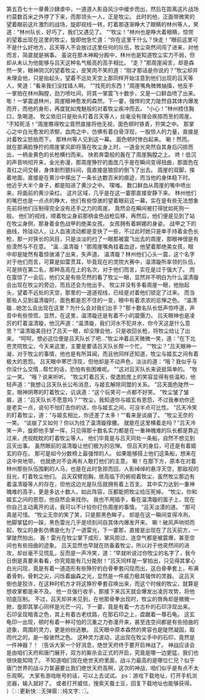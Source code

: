 第五百七十一章黄沙肆虐中，一道道人影自风沙中缓步而出，然后在距离这片战场约莫数百米之外停了下来，而那领头一人，正是牧尘。
此时的他，正面带微笑的望着眼前这片激烈的战场，旋即视线一转，盯着那逐渐睁大了眼睛的林州等人，笑道：“林州队长，好巧了，我们又遇见了。
”“牧尘！”林州也是睁大着眼睛，惊愕的望着出现在这里的牧尘，旋即他急忙道：“你在这里干什么？快走！”眼前这里可不是什么好地方，吕天等人不会放过这里任何的队伍，牧尘突然间闯了进来，对他而言，简直就是祸事。
虽说在那木神殿分殿中，林州也是知道牧尘实力不弱，但却从未认为他能够与吕天这种名气极高的高手相比。
“走？”那周崖闻言，却是森然一笑，眼神阴沉的望着牧尘，皮笑肉不笑的道：“刚才那话是你说的？”牧尘却并未理会他，只是抬起头，望着不远处天空上那同样开始注意到他们出现的吕天等人，笑道：“看来我们没找错人啊。
”“找死的东西！”周崖嘴角微微抽搐，他反手一掌拍在林州胸膛，劲力喷吐间，将其一掌震飞十数步，又是一口鲜血喷了出来。
嘭！一掌震退林州，周崖眼神愈发的森然，下一霎，强悍的灵力陡然自其体内爆发而开，而他的身形，再度犹如鬼魅般的对着牧尘疾冲而去。
“小心！”林州捂住胸口，急喝道。
牧尘依旧只是抬头盯着吕天等人，丝毫没有理会疾掠而至的周崖。
“不知死活！”周崖瞧得牧尘竟然直接将他无视，面色顿时铁青，狞笑之中。
那掌心之中白光愈发的浓郁，血肉之中，仿佛有着白骨浮现，一股惊人的力量，直接是对着牧尘怒拍而下。
那林州等人见到这一幕。
面色顿时惨白起来。
唰！然而。
就在那满脸狰狞的周崖掌风即将落在牧尘身上时，一道金光突然自其身后闪掠而出，一柄金黄色的长枪横扫而来。
快若奔雷般的轰在了周崖胸膛之上。
咚！低沉的声音响彻开来，金光弥漫，那周崖狰狞的面庞几乎是在瞬间变得扭曲，那面色在青红之间交替，身体剧烈颤抖间，竟直接是狼狈的倒飞了出去。
周崖的双脚，搽着地面，直接是在黄沙中搽出了一条长达数百米的痕迹，而当他的身体稳下时。
他近乎大半个身子，都是陷进了黄沙之中。
噗嗤。
数口鲜血从周崖的嘴中喷出来，将面前的黄沙染红。
这片区域，几乎是在这一霎那直接安静下来。
林州他们的嘴巴也是一点点的睁大，他们有些惊骇的望着眼前这一幕，实在是有些无法想象先前将他们压制得完全没有还手之力的周崖。
竟然会在瞬间被打得犹如死狗一般。
他们的视线，顺着牧尘身前那柄金色战枪后移，再然后，他们便是见到了站在牧尘身侧，那身着金色战甲的绝美女孩。
女孩拥有着婀娜的身姿。
战甲之下的曲线，玲珑动人，让人血液流动都是变快了一些，不过此时她只是单手持着金色长枪，那一对狭长的凤目，只是淡淡的扫了一眼那被震飞出去的周崖，那眼神很是有些漠然与不在意。
“温...温清璇！”那周崖嘴角挂着血迹，他望着那绝美女孩，眼中却是陡然有着惊骇涌了出来，失声道。
温清璇？林州他们心头一震，这个名字对于他们而言，可算是如雷贯耳，毕竟现在的灵院大赛中，温清璇所率领的队伍，可是排在第二名，那种高高在上的名次，对于他们而言，实在是过于强大了。
而在震惊了一会后，他们又是有些茫然的看了牧尘一眼，显然并不明白为什么温清璇会出现在牧尘的旁边，而且还会为他出手。
牧尘并没有多看周崖一眼，他抬起头，望着不远处的天空，那里的一道道视线，已经是对着他们锁定了过来。
而当那些人见到温清璇时，面色都是忍不住的一变，眼中有着浓浓的忌惮之色。
“温清璇...她怎么会出现在这里？为什么会对我们出手？”那十数名队长低声惊呼道，声音中有些惊慌，显然，在这里，温清璇还是有着不小的震慑力。
吕天眼神也是凌厉的盯着温清璇，他沉声道：“温清璇，我们河水不犯井水，你今天这是什么意思？”温清璇美目扫了吕天一眼，却没理会他，只是收回长枪，将牧尘给让了出来。
“呵呵，想必这位便是吕天队长了吧...”牧尘冲着吕天微微一笑，道：“在下北苍灵院牧尘，今天来这里，主要是要请吕天队长帮一个忙。
”“牧尘？”吕天眼神一凝，对于牧尘的事情，他也是有所耳闻，而且他同样还知道，牧尘与姬玄之间有着极大的恩怨。
吕天眼中寒芒浮现，但他却是不动声色，淡淡的道：“哦？我似乎与你没什么交情...帮忙的话，恐怕有些困难呢。
”“这对吕天队长来说挺简单的。
”牧尘一笑。
“哦？说来听听。
”牧尘盯着吕天，俊逸脸庞上的笑容显得有些温和，他轻声道：“我想让吕天队长公布消息，与姬玄解除同盟的关系。
”吕天面色陡然一变，眼神阴寒的盯着牧尘，讥讽道：“这个玩笑可一点都不好笑。
”牧尘皱了皱眉，道：“吕天队长不愿意吗？”“牧尘，我知道你与姬玄有恩怨，不过我奉劝你还是老实一点，说句不怕打击你的话，你与姬玄之间，可没半点可比性。
”吕天冷笑的盯着牧尘，道：“与姬玄相比，你还差了太多！”“看来是谈崩了。
”牧尘无奈的一笑。
“谈崩了又如何？你以为找了温清璇撑腰。
就能在这里横着走吗？”吕天冷笑一声，旋即他手掌一挥，只见得那十数名实力都是在一重神魄难的队长都是靠近过来，虎视眈眈的盯着牧尘等人。
他们毕竟是与吕天同处一条船，自然不想见到吕天出事。
虽然眼前的温清璇让他们极为的忌惮。
但吕天的身后，可还是有着姬玄的存在。
那可是如今分数榜上最强悍的人。
如果能够搭上他们这条船，想来在这中央地带。
也就绝对不会再有人敢打他们的主意。
唰！在那下方，原本在对着林州那些队伍围剿的人马，也是在此时急掠而回，人影绰绰的悬浮天空，那敌视的目光，盯着牧尘他们。
吕天双臂抱胸，居高临下的俯视着牧尘，虽然牧尘那边有着温清璇等人的存在，但他这边光是队伍就拥有着上百支。
其中实力达到一重神魄难的高手，更是多达十数人，如此阵容，压都能把牧尘给压死掉。
“牧尘，你和姬玄之间的恩怨，他自然会来找你。
我也不用插手，看在温清璇的面子上，现在你自己主动离开的话，我可以不计较你打伤周崖的事情。
”吕天淡漠的道。
“那可真是可惜。
”牧尘无奈的笑了笑，只是那黑色眸子。
却是在这一瞬间变得冷冽，他脚掌猛的一跺，黑色雷光几乎是顷刻间自其体内爆发开来。
唰！破风声响彻而起，牧尘的身影仿佛是化为了一道雷光，下一霎那，直接是出现在了吕天前方，一掌陡然拍出。
轰！雷光在牧尘掌下成形，掌风掠过，连空气都是被震爆，甚至空间也有些扭曲的迹象。
吕天显然也早就在防备着牧尘，所以对于他突然间的进攻，却丝毫不见慌乱，反而是一声冷笑，道：“早就听说过你牧尘的名字了，我今日倒是真要来看看，你究竟能有几分能耐！”吕天同样是一掌拍出，只见得其掌心白光闪现，竟是有着一道造形有些狰狞的白骨拳套闪现而出，这白骨拳套上，布满着骨刺，骨刺之尖，闪烁着幽森之光，显然是一件威力极其强悍的灵器。
这吕天倒也是狡诈，在这种时机方才将这狰狞拳套召唤出来，而这个时候的牧尘，就算是想收掌都是来不及。
他一旦强行收手，那接下来吕天就会爆发出凌厉攻势，将他彻底压制。
不过，吕天却并未见到，在他那骨拳出现时，牧尘的唇角却是微微一掀，旋即其掌心同样是光芒一闪，下一霎，竟是有着一方古朴的石印浮现出来。
石印呈现暗青之色，其上有着古老纹路，在那石印之上，盘踞着一尊石龟。
这玄龟印一出现，顿时有着一种可怕的沉重之力弥漫开来，甚至连空间都是有些扭曲的迹象，周围的灵力，更是纷纷逃散。
吕天眼中原本森然的笑容也是陡然凝固，取而代之的，是一股骇然之色。
这种灵力波动，这出现在牧尘手中的石印，竟然是一件神器？！（告诉大家一个好消息，绝世天府终于要开启神战了。
神战应该会是由咱们天府和唐门展开，双方的厮杀会正式的开启，究竟是哪一边更猛，我们也很快能知晓了。
不知道咱们现在绝世天府里面，战斗力最高的是哪位仁兄？似乎唐门世界的战斗力普遍要比我们绝世天府高啊，这次的神战，咱们似乎是有点不太乐观啊。
大家有游戏账号的话，可以上去试试。
ps：游戏下载地址，打开手机浏览器，输入就好了。
或者打开威信，搜索天蚕土豆，回复下载地址也能够获得。
）〖∷更新快∷无弹窗∷纯文字∷〗。
